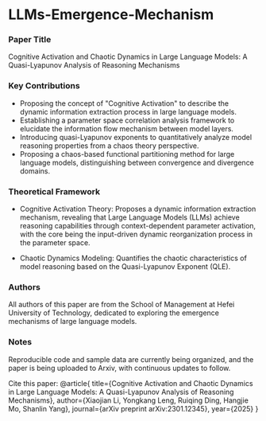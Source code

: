 # LLMs-Emergence-Mechanism

### **Paper Title**

Cognitive Activation and Chaotic Dynamics in Large Language Models: A Quasi-Lyapunov Analysis of Reasoning Mechanisms

### Key Contributions

- Proposing the concept of "Cognitive Activation" to describe the dynamic information extraction process in large language models.
- Establishing a parameter space correlation analysis framework to elucidate the information flow mechanism between model layers.
- Introducing quasi-Lyapunov exponents to quantitatively analyze model reasoning properties from a chaos theory perspective.
- Proposing a chaos-based functional partitioning method for large language models, distinguishing between convergence and divergence domains.

### Theoretical Framework

- Cognitive Activation Theory: Proposes a dynamic information extraction mechanism, revealing that Large Language Models (LLMs) achieve reasoning capabilities through context-dependent parameter activation, with the core being the input-driven dynamic reorganization process in the parameter space.

- Chaotic Dynamics Modeling: Quantifies the chaotic characteristics of model reasoning based on the Quasi-Lyapunov Exponent (QLE).

### **Authors**
All authors of this paper are from the School of Management at Hefei University of Technology, dedicated to exploring the emergence mechanisms of large language models.

### **Notes**
Reproducible code and sample data are currently being organized, and the paper is being uploaded to Arxiv, with continuous updates to follow.

Cite this paper:
@article{
  title={Cognitive Activation and Chaotic Dynamics in Large Language Models: A Quasi-Lyapunov Analysis of Reasoning Mechanisms},
  author={Xiaojian Li, Yongkang Leng, Ruiqing Ding, Hangjie Mo, Shanlin Yang},
  journal={arXiv preprint arXiv:2301.12345},
  year={2025}
}
